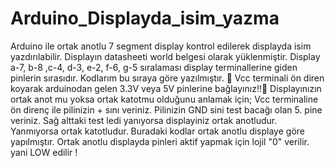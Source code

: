 # Arduino_Displayda_isim_yazma
Arduino ile ortak anotlu 7 segment display kontrol edilerek displayda isim yazdırılabilir.
Displayın datasheeti world belgesi olarak yüklenmiştir.
Display a-7, b-8 ,c-4, d-3, e-2, f-6, g-5 sıralaması display terminallerine giden pinlerin sırasıdır. Kodlarım bu sıraya göre yazılmıştır. 📌
Vcc terminali ön diren koyarak arduinodan gelen 3.3V veya 5V pinlerine bağlayınız!!📌
Displayınızın ortak anot mu yoksa ortak katotmu olduğunu anlamak için; Vcc terminaline ön direnç ile pilinizin + sını veriniz. Pilinizin GND sini test bacağı olan 5. pine veriniz. Sağ alttaki test ledi yanıyorsa displayiniz ortak anotludur. Yanmıyorsa ortak katotludur.
Buradaki kodlar ortak anotlu displaye göre yapılmıştır. Ortak anotlu displayda pinleri aktif yapmak için lojil "0" verilir. yani LOW edilir !
